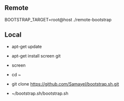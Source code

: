 ## Remote

BOOTSTRAP_TARGET=root@host ./remote-bootstrap

## Local

* apt-get update
* apt-get install screen git
* screen

* cd ~
* git clone https://github.com/Samayel/bootstrap.sh.git
* ~/bootstrap.sh/bootstrap.sh
